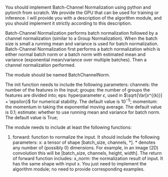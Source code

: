 You should implement Batch-Channel Normalization using python and pytorch from scratch. We provide the GPU that can be used for training or inference.
I will provide you with a description of the algorithm module, and you should implement it strictly according to this description. 


Batch-Channel Normalization performs batch normalization followed by a channel normalization (similar to a Group Normalization). When the batch size is small a running mean and variance is used for batch normalization.
Batch-Channel Normalization first performs a batch normalization which is either normal batch norm or a batch norm with estimated mean and variance (exponential mean/variance over multiple batches). Then a channel normalization performed.

The module should be named BatchChannelNorm.

The init function needs to include the following parameters:
channels: the number of the features in the input;
groups: the number of groups the features are divided into;
eps: hyperparameter $\epsilon$, used in $\sqrt{Var[x^{(k)}] + \epsilon}$ for numerical stability. The default value is $10^{-5}$;
momentum: the momentum in taking the exponential moving average. The default value is 0.1;
estimate: whether to use running mean and variance for batch norm. The default value is True;

The module needs to include at least the following functions:

1. forward: function to normalize the input. It should include the following parameters:
   x: a tensor of shape [batch_size, channels, *]. * denotes any number of (possibly 0) dimensions. For example, in an image (2D) convolution this will be [batch_size, channels, height, width].
   The return of forward function includes:
   x_norm: the normalization result of input. It has the same shape with input x.
You just need to implement the algorithm module; no need to provide corresponding examples.